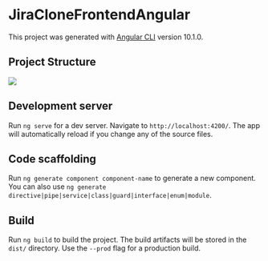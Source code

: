 # JiraCloneFrontendAngular

This project was generated with [Angular CLI](https://github.com/angular/angular-cli) version 10.1.0.

## Project Structure

<img src="https://i.imgur.com/1i5Mam6.png" />


## Development server

Run `ng serve` for a dev server. Navigate to `http://localhost:4200/`. The app will automatically reload if you change any of the source files.

## Code scaffolding

Run `ng generate component component-name` to generate a new component. You can also use `ng generate directive|pipe|service|class|guard|interface|enum|module`.

## Build

Run `ng build` to build the project. The build artifacts will be stored in the `dist/` directory. Use the `--prod` flag for a production build.

